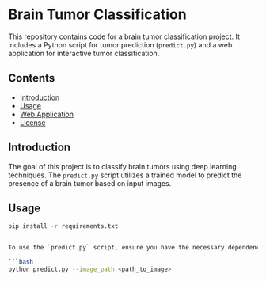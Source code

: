 # Brain Tumor Classification

This repository contains code for a brain tumor classification project. It includes a Python script for tumor prediction (`predict.py`) and a web application for interactive tumor classification.

## Contents

- [Introduction](#introduction)
- [Usage](#usage)
- [Web Application](#web-application)
- [License](#license)

## Introduction

The goal of this project is to classify brain tumors using deep learning techniques. The `predict.py` script utilizes a trained model to predict the presence of a brain tumor based on input images.

## Usage
```bash
pip install -r requirements.txt


To use the `predict.py` script, ensure you have the necessary dependencies installed. You can run the script with the following command:

```bash
python predict.py --image_path <path_to_image>
